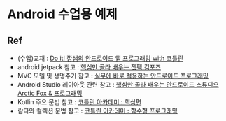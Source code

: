# Android 수업용 예제

## Ref

- (수업)교재 : [Do it! 깡샘의 안드로이드 앱 프로그래밍 with 코틀린](https://www.aladin.co.kr/shop/wproduct.aspx?ItemId=340545792)
- android jetpack 참고 : [핵심만 골라 배우는 젯팩 컴포즈](https://www.aladin.co.kr/shop/wproduct.aspx?ItemId=306316825)
- MVC 모델 및 생명주기 참고 : [실무에 바로 적용하는 안드로이드 프로그래밍](https://www.aladin.co.kr/shop/wproduct.aspx?ItemId=266698196)
- Android Studio 레이아웃 관련 참고 : [핵심만 골라 배우는 안드로이드 스튜디오 Arctic Fox & 프로그래밍](https://www.aladin.co.kr/shop/wproduct.aspx?ItemId=275112075)
- Kotlin 주요 문법 참고 : [코틀린 아카데미 : 핵심편 ](https://www.aladin.co.kr/shop/wproduct.aspx?ItemId=345777045)
- 람다와 컬렉션 문법 참고 : [코틀린 아카데미 : 함수형 프로그래밍 ](https://www.aladin.co.kr/shop/wproduct.aspx?ItemId=342409753)
